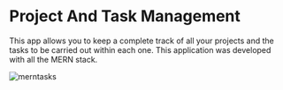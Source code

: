 # Project And Task Management

This app allows you to keep a complete track of all your projects and the tasks to be carried out within each one.
This application was developed with all the MERN stack.

![merntasks](https://user-images.githubusercontent.com/110077121/200137915-df5a035c-95f3-4f4b-af15-76c30b0cace1.PNG)
